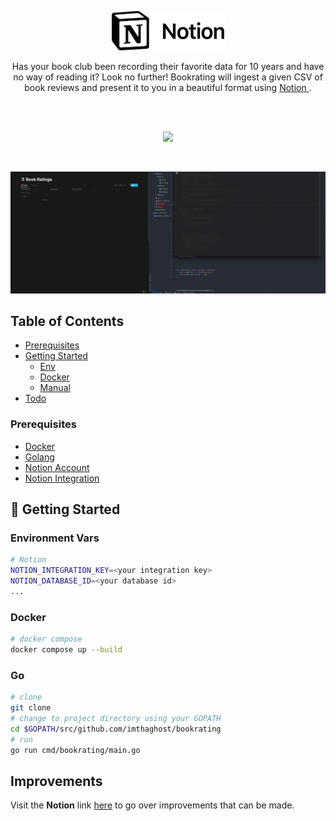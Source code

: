 <p align="center">
  <a href="#">
    <img alt="notion" src="/docs/media/notion.png"> 
  </a>
</p>
<p align="center">
Has your book club been recording their favorite data for 10 years and have no way of reading it? Look no further!
Bookrating will ingest a given CSV of book reviews and present it to you in a beautiful format using <a href="https://www.notion.so/product"> Notion </a>.
</p>
<br>
<br>
<p align="center">
   <a href="#"><img src="https://goreportcard.com/badge/github.com/imthaghost/bookrating"></a>
</p>
<br>

![Example](/docs/media/example.gif)

## Table of Contents
- [Prerequisites](#pre)
- [Getting Started](#getting-started)
    - [Env](#env)
    - [Docker](#docker)
    - [Manual](#manual)
- [Todo](#todo)

<a name="pre"></a>
###  Prerequisites

* [Docker](https://docs.docker.com/get-docker/)
* [Golang](https://go.dev/doc/install)
* [Notion Account](https://www.notion.so/)
* [Notion Integration](https://developers.notion.com/docs/getting-started)


<a name="getting-started"></a>
## 🚀 Getting Started

<a name="env"></a>
### Environment Vars
```bash
# Notion
NOTION_INTEGRATION_KEY=<your integration key>
NOTION_DATABASE_ID=<your database id>
...
```

<a name="docker"></a>
### Docker

```bash
# docker compose
docker compose up --build
```

<a name="manual"></a>

### Go

```bash
# clone
git clone
# change to project directory using your GOPATH
cd $GOPATH/src/github.com/imthaghost/bookrating
# run 
go run cmd/bookrating/main.go
```

<a name="Improvements"></a>

## Improvements

Visit the <b>Notion</b> link [here](#) to go over improvements that can be made.


